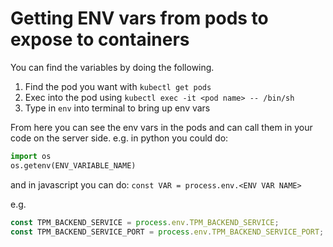 # Getting ENV vars from pods to expose to containers

You can find the variables by doing the following.

1. Find the pod you want with `kubectl get pods`
2. Exec into the pod using `kubectl exec -it <pod name> -- /bin/sh`
3. Type in `env` into terminal to bring up env vars

From here you can see the env vars in the pods and can call them in your code on the server side.
e.g. in python you could do:

```python
import os
os.getenv(ENV_VARIABLE_NAME)
```

and in javascript you can do:
`const VAR = process.env.<ENV VAR NAME>`

e.g.

```javascript
const TPM_BACKEND_SERVICE = process.env.TPM_BACKEND_SERVICE;
const TPM_BACKEND_SERVICE_PORT = process.env.TPM_BACKEND_SERVICE_PORT;
```
